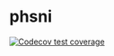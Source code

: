 
# phsni

<!-- badges: start -->
[![Codecov test coverage](https://codecov.io/gh/Public-Health-Scotland/national-indicators/branch/main/graph/badge.svg)](https://app.codecov.io/gh/Public-Health-Scotland/national-indicators?branch=main)
<!-- badges: end -->


